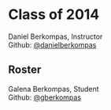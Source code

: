 Class of 2014
============================

Daniel Berkompas, Instructor  
Github: [@danielberkompas](http://github.com/danielberkompas)

Roster
----------------------------
Galena Berkompas, Student  
Github: [@gberkompas](https://github.com/gberkompas) 
